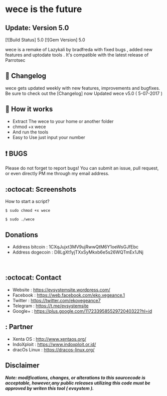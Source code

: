 # wece is the future

## Update: Version 5.0
[![Build Status] 5.0
[![Gem Version] 5.0

wece is a remake of Lazykali by bradfreda with fixed bugs , added  new features and uptodate tools . It's compatible with the latest release of Parrotsec


## :scroll: Changelog
wece gets updated weekly with new features, improvements and bugfixes.
Be sure to check out the [Changelog] now Updated wece v5.0 ( 5-07-2017 )


## :book: How it works

* Extract The wece to your home or another folder
* chmod +x wece
* And run the tools
* Easy to Use just input your number


##  :heavy_exclamation_mark: BUGS

Please do not forget to report bugs! You can submit an issue, pull request, or even directly PM me through my email address.

## :octocat: Screenshots ###
How to start a script?
```
$ sudo chmod +x wece
```
```
$ sudo ./wece
```





## Donations

- Address bitcoin : 1CXqJujxt3MV9ujRwwQtM6Y1oeWsGJfEbc
- Address dogecoin   : D8LgXt1yjTXxSyMkxb6e5s26WQTmEx1JNj


 

## :octocat: Contact
- Website : https://evsystemsite.wordpress.com/
- Facebook : https://web.facebook.com/eko.vegeance.1
- Twitter : https://twitter.com/ekovegeance7
- Telegram : https://t.me/evsystemsite
- Google+ : https://plus.google.com/117233958552972040322?hl=id

## : Partner
- Xenta OS : http://www.xentaos.org/
- IndoXploit : https://www.indoxploit.or.id/
- dracOs Linux : https://dracos-linux.org/

## Disclaimer

***Note: modifications, changes, or alterations to this sourcecode is acceptable, however,any public releases utilizing this code must be approved by writen this tool ( evsystem ).***

